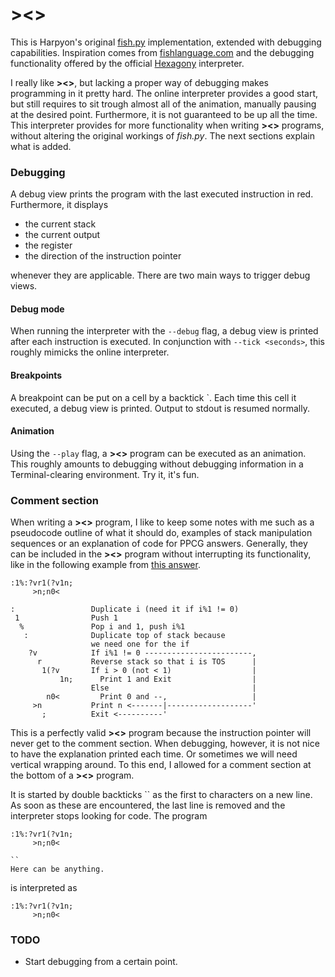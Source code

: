 # ><>

This is Harpyon's original [fish.py](https://gist.github.com/anonymous/6392418) implementation, extended with debugging capabilities. Inspiration comes from [fishlanguage.com](http://fishlanguage.com) and the debugging functionality offered by the official  [Hexagony](https://github.com/m-ender/hexagony) interpreter.

I really like **><>**, but lacking a proper way of debugging makes programming in it pretty hard. The online interpreter provides a good start, but still requires to sit trough almost all of the animation, manually pausing at the desired point. Furthermore, it is not guaranteed to be up all the time. This interpreter provides for more functionality when writing **><>** programs, without altering the original workings of *fish.py*. The next sections explain what is added.


### Debugging

A debug view prints the program with the last executed instruction in red. Furthermore, it displays

* the current stack
* the current output
* the register
* the direction of the instruction pointer

whenever they are applicable. There are two main ways to trigger debug views.

#### Debug mode

When running the interpreter with the `--debug` flag, a debug view is printed after each instruction is executed. In conjunction with `--tick <seconds>`, this roughly mimicks the online interpreter.

#### Breakpoints

A breakpoint can be put on a cell by a backtick \`. Each time this cell it executed, a debug view is printed. Output to stdout is resumed normally.

#### Animation

Using the `--play` flag, a **><>** program can be executed as an animation. This roughly amounts to debugging without debugging information in a Terminal-clearing environment. Try it, it's fun.

### Comment section

When writing a **><>** program, I like to keep some notes with me such as a pseudocode outline of what it should do, examples of stack manipulation sequences or an explanation of code for PPCG answers. Generally, they can be included in the **><>** program without interrupting its functionality, like in the following example from [this answer](http://codegolf.stackexchange.com/a/111300/63647).

    :1%:?vr1(?v1n;
         >n;n0<
    
    :                 Duplicate i (need it if i%1 != 0)
     1                Push 1
      %               Pop i and 1, push i%1
       :              Duplicate top of stack because
                      we need one for the if
        ?v            If i%1 != 0 ------------------------,
          r           Reverse stack so that i is TOS      |
           1(?v       If i > 0 (not < 1)                  |
               1n;      Print 1 and Exit                  |
                      Else                                |
            n0<         Print 0 and --,                   |
         >n           Print n <-------|-------------------'
           ;          Exit <----------'

This is a perfectly valid **><>** program because the instruction pointer will never get to the comment section. When debugging, however, it is not nice to have the explanation printed each time. Or sometimes we will need vertical wrapping around. To this end, I allowed for a comment section at the bottom of a **><>** program.

It is started by double backticks \`\` as the first to characters on a new line. As soon as these are encountered, the last line is removed and the interpreter stops looking for code. The program

    :1%:?vr1(?v1n;
         >n;n0<
    
    ``
    Here can be anything.

is interpreted as

    :1%:?vr1(?v1n;
         >n;n0<

### TODO

* Start debugging from a certain point.
